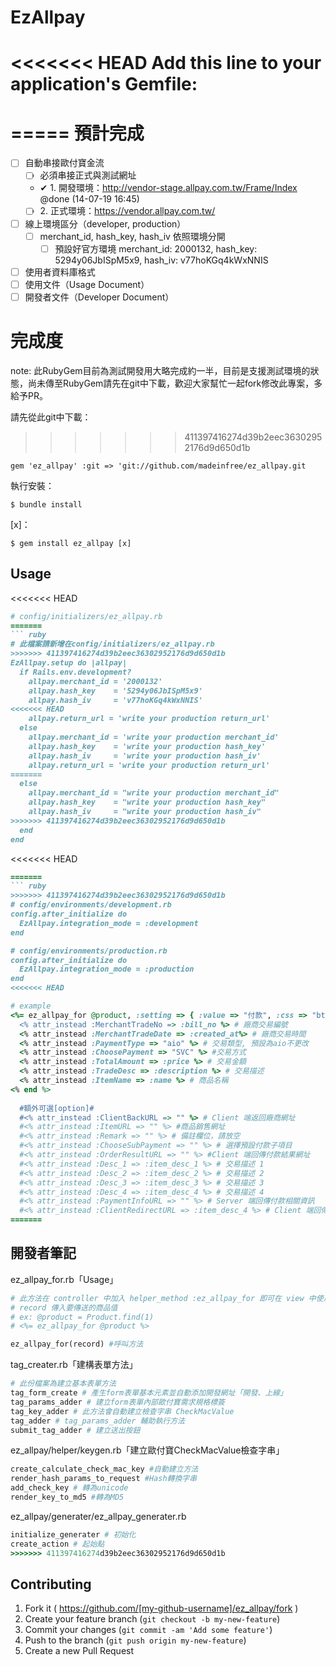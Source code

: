 # EzAllpay

<<<<<<< HEAD
Add this line to your application's Gemfile:
=======
=====
預計完成
=====
  * ☐ 自動串接歐付寶金流
    * ☐ 必須串接正式與測試網址
    * ✔ 1. 開發環境：http://vendor-stage.allpay.com.tw/Frame/Index @done (14-07-19 16:45)
    * ☐ 2. 正式環境：https://vendor.allpay.com.tw/
  * ☐ 線上環境區分（developer, production）
    * ☐ merchant_id, hash_key, hash_iv 依照環境分開
      * ☐ 預設好官方環境 merchant_id: 2000132,  hash_key: 5294y06JbISpM5x9, hash_iv: v77hoKGq4kWxNNIS
  * ☐ 使用者資料庫格式
  * ☐ 使用文件（Usage Document）
  * ☐ 開發者文件（Developer Document）

# 完成度
note: 此RubyGem目前為測試開發用大略完成約一半，目前是支援測試環境的狀態，尚未傳至RubyGem請先在git中下載，歡迎大家幫忙一起fork修改此專案，多給予PR。

請先從此git中下載：
>>>>>>> 411397416274d39b2eec36302952176d9d650d1b

    gem 'ez_allpay' :git => 'git://github.com/madeinfree/ez_allpay.git

執行安裝：

    $ bundle install

[x]：

    $ gem install ez_allpay [x]

## Usage

<<<<<<< HEAD
```ruby
# config/initializers/ez_allpay.rb
=======
``` ruby
# 此檔案請新增在config/initializers/ez_allpay.rb
>>>>>>> 411397416274d39b2eec36302952176d9d650d1b
EzAllpay.setup do |allpay|
  if Rails.env.development?
    allpay.merchant_id = '2000132'
    allpay.hash_key    = '5294y06JbISpM5x9'
    allpay.hash_iv     = 'v77hoKGq4kWxNNIS'
<<<<<<< HEAD
    allpay.return_url = 'write your production return_url'
  else
    allpay.merchant_id = 'write your production merchant_id'
    allpay.hash_key    = 'write your production hash_key'
    allpay.hash_iv     = 'write your production hash_iv'
    allpay.return_url = 'write your production return_url'
=======
  else
    allpay.merchant_id = "write your production merchant_id"
    allpay.hash_key    = "write your production hash_key"
    allpay.hash_iv     = "write your production hash_iv"
>>>>>>> 411397416274d39b2eec36302952176d9d650d1b
  end
end
```

<<<<<<< HEAD
```ruby
=======
``` ruby
>>>>>>> 411397416274d39b2eec36302952176d9d650d1b
# config/environments/development.rb
config.after_initialize do
  EzAllpay.integration_mode = :development
end

# config/environments/production.rb
config.after_initialize do
  EzAllpay.integration_mode = :production
end
<<<<<<< HEAD
```

```ruby
# example
<%= ez_allpay_for @product, :setting => { :value => "付款", :css => "btn btn-danger" } do %>
  <% attr_instead :MerchantTradeNo => :bill_no %> # 廠商交易編號
  <% attr_instead :MerchantTradeDate => :created_at%> # 廠商交易時間
  <% attr_instead :PaymentType => "aio" %> # 交易類型, 預設為aio不更改
  <% attr_instead :ChoosePayment => "SVC" %> #交易方式
  <% attr_instead :TotalAmount => :price %> # 交易金額
  <% attr_instead :TradeDesc => :description %> # 交易描述
  <% attr_instead :ItemName => :name %> # 商品名稱
<% end %>
  
  #額外可選[option]#
  #<% attr_instead :ClientBackURL => "" %> # Client 端返回廠商網址
  #<% attr_instead :ItemURL => "" %> #商品銷售網址
  #<% attr_instead :Remark => "" %> # 備註欄位，請放空
  #<% attr_instead :ChooseSubPayment => "" %> # 選擇預設付款子項目
  #<% attr_instead :OrderResultURL => "" %> #Client 端回傳付款結果網址
  #<% attr_instead :Desc_1 => :item_desc_1 %> # 交易描述 1
  #<% attr_instead :Desc_2 => :item_desc_2 %> # 交易描述 2
  #<% attr_instead :Desc_3 => :item_desc_3 %> # 交易描述 3
  #<% attr_instead :Desc_4 => :item_desc_4 %> # 交易描述 4
  #<% attr_instead :PaymentInfoURL => "" %> # Server 端回傳付款相關資訊
  #<% attr_instead :ClientRedirectURL => :item_desc_4 %> # Client 端回傳付款相關資訊
=======

```

## 開發者筆記

ez_allpay_for.rb「Usage」
``` ruby
# 此方法在 controller 中加入 helper_method :ez_allpay_for 即可在 view 中使用。
# record 傳入要傳送的商品值
# ex: @product = Product.find(1)
# <%= ez_allpay_for @product %>

ez_allpay_for(record) #呼叫方法
```

tag_creater.rb「建構表單方法」
``` ruby
# 此份檔案為建立基本表單方法
tag_form_create # 產生form表單基本元素並自動添加開發網址「開發、上線」
tag_params_adder # 建立form表單內部歐付寶需求規格標簽
tag_key_adder # 此方法會自動建立檢查字串 CheckMacValue
tag_adder # tag_params_adder 輔助執行方法
submit_tag_adder # 建立送出按鈕
```

ez_allpay/helper/keygen.rb「建立歐付寶CheckMacValue檢查字串」
``` ruby
create_calculate_check_mac_key #自動建立方法
render_hash_params_to_request #Hash轉換字串
add_check_key # 轉為unicode
render_key_to_md5 #轉為MD5
```

ez_allpay/generater/ez_allpay_generater.rb
``` ruby
initialize_generater # 初始化
create_action # 起始點
>>>>>>> 411397416274d39b2eec36302952176d9d650d1b
```

## Contributing

1. Fork it ( https://github.com/[my-github-username]/ez_allpay/fork )
2. Create your feature branch (`git checkout -b my-new-feature`)
3. Commit your changes (`git commit -am 'Add some feature'`)
4. Push to the branch (`git push origin my-new-feature`)
5. Create a new Pull Request
